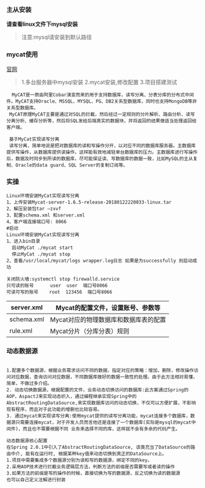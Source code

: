 ### 主从安装

**请查看linux文件下mysql安装**

>注意:mysql请安装到默认路径

### mycat使用

[官网](http://www.mycat.io/)

>1.多台服务器中mysql安装
>2.mycat安装,修改配置
>3.项目搭建测试

```
  MyCAT是一款由阿里Cobar演变而来的用于支持数据库，读写分离、分表分库的分布式中间件。MyCAT支持Oracle、MSSQL、MYSQL、PG、DB2关系型数据库，同时也支持MongoDB等非关系型数据库。
 MyCAT原理MyCAT主要是通过对SQL的拦截，然后经过一定规则的分片解析、路由分析、读写分离分析、缓存分析等，然后将SQL发给后端真实的数据块，并将返回的结果做适当处理返回给客户端。
 
 基于MyCat实现读写分离
 读写分离，简单地说是把对数据库的读和写操作分开，以对应不同的数据库服务器。主数据库提供写操作，从数据库提供读操作，这样能有效地减轻单台数据库的压力。主数据库进行写操作后，数据及时同步到所读的数据库，尽可能保证读、写数据库的数据一致，比如MySQL的主从复制、Oracle的data guard、SQL Server的复制订阅等。
```

### 实操

```
Linux环境安装MyCat实现读写分离
1、上传安装Mycat-server-1.6.5-release-20180122220033-linux.tar
2、解压安装包tar –zxvf  
3、配置schema.xml 和server.xml
4、客户端连接端口号: 8066
#启动
Linux环境安装MyCat实现读写分离
1、进入bin目录 
  启动MyCat ./mycat start 
  停止MyCat ./mycat stop
2、查看/usr/local/mycat/logs wrapper.log日志 如果是为successfully 则启动成功

关闭防火墙:systemctl stop firewalld.service
只可读的账号      user  user  端口号8066
可读可写的账号    root  123456  端口号8066

```

| server.xml | Mycat的配置文件，设置账号、参数等     |
| ---------- | ------------------------------------- |
| schema.xml | Mycat对应的物理数据库和数据库表的配置 |
| rule.xml   | Mycat分片（分库分表）规则             |

### 动态数据源

```

1.配置多个数据源，根据业务需求访问不同的数据，指定对应的策略：增加，删除，修改操作访问对应数据，查询访问对应数据，不同数据库做好的数据一致性的处理。由于此方法相对易懂，简单，不做过多介绍。 
2. 动态切换数据源，根据配置的文件，业务动态切换访问的数据库:此方案通过Spring的AOP，AspactJ来实现动态织入，通过编程继承实现Spring中的AbstractRoutingDataSource,来实现数据库访问的动态切换，不仅可以方便扩展，不影响现有程序，而且对于此功能的增删也比较容易。 
3. 通过mycat来实现读写分离:使用mycat提供的读写分离功能，mycat连接多个数据库，数据源只需要连接mycat，对于开发人员而言他还是连接了一个数据库(实际是mysql的mycat中间件)，而且也不需要根据不同 业务来选择不同的库，这样就不会有多余的代码产生。

动态数据源核心配置
在Spring 2.0.1中引入了AbstractRoutingDataSource, 该类充当了DataSource的路由中介, 能有在运行时, 根据某种key值来动态切换到真正的DataSource上。
1.项目中需要集成多个数据源分别为读和写的数据源，绑定不同的key。
2.采用AOP技术进行拦截业务逻辑层方法，判断方法的前缀是否需要写或者读的操作
3.如果方法的前缀是写的操作的时候，直接切换为写的数据源，反之切换为读的数据源
也可以自己定义注解进行封装

```

